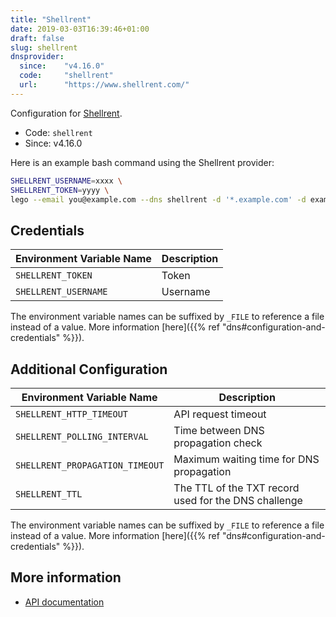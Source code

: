```yaml
---
title: "Shellrent"
date: 2019-03-03T16:39:46+01:00
draft: false
slug: shellrent
dnsprovider:
  since:    "v4.16.0"
  code:     "shellrent"
  url:      "https://www.shellrent.com/"
---
```


<!-- THIS DOCUMENTATION IS AUTO-GENERATED. PLEASE DO NOT EDIT. -->
<!-- providers/dns/shellrent/shellrent.toml -->
<!-- THIS DOCUMENTATION IS AUTO-GENERATED. PLEASE DO NOT EDIT. -->


Configuration for [Shellrent](https://www.shellrent.com/).


<!--more-->

- Code: `shellrent`
- Since: v4.16.0


Here is an example bash command using the Shellrent provider:

```bash
SHELLRENT_USERNAME=xxxx \
SHELLRENT_TOKEN=yyyy \
lego --email you@example.com --dns shellrent -d '*.example.com' -d example.com run
```




## Credentials

| Environment Variable Name | Description |
|-----------------------|-------------|
| `SHELLRENT_TOKEN` | Token |
| `SHELLRENT_USERNAME` | Username |

The environment variable names can be suffixed by `_FILE` to reference a file instead of a value.
More information [here]({{% ref "dns#configuration-and-credentials" %}}).


## Additional Configuration

| Environment Variable Name | Description |
|--------------------------------|-------------|
| `SHELLRENT_HTTP_TIMEOUT` | API request timeout |
| `SHELLRENT_POLLING_INTERVAL` | Time between DNS propagation check |
| `SHELLRENT_PROPAGATION_TIMEOUT` | Maximum waiting time for DNS propagation |
| `SHELLRENT_TTL` | The TTL of the TXT record used for the DNS challenge |

The environment variable names can be suffixed by `_FILE` to reference a file instead of a value.
More information [here]({{% ref "dns#configuration-and-credentials" %}}).




## More information

- [API documentation](https://api.shellrent.com/section/api2)

<!-- THIS DOCUMENTATION IS AUTO-GENERATED. PLEASE DO NOT EDIT. -->
<!-- providers/dns/shellrent/shellrent.toml -->
<!-- THIS DOCUMENTATION IS AUTO-GENERATED. PLEASE DO NOT EDIT. -->

